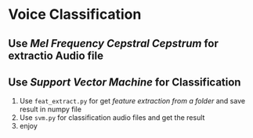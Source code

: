 # Voice Classification

## Use *Mel Frequency Cepstral Cepstrum* for extractio Audio file

## Use *Support Vector Machine* for Classification

1. Use `feat_extract.py` for get *feature extraction from a folder* and save result in numpy file
2. Use `svm.py` for classification audio files and get the result
3. enjoy
